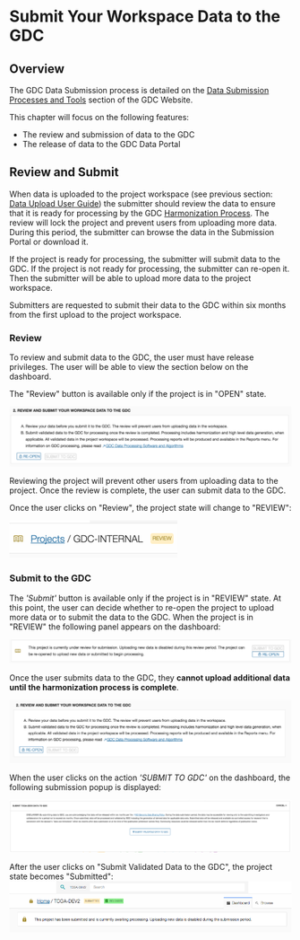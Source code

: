 # Submit Your Workspace Data to the GDC

## Overview

The GDC Data Submission process is detailed on the [Data Submission Processes and Tools](https://gdc.cancer.gov/submit-data/data-submission-processes-and-tools) section of the GDC Website.

This chapter will focus on the following features:

* The review and submission of data to the GDC
* The release of data to the GDC Data Portal

## Review and Submit

When data is uploaded to the project workspace (see previous section: [Data Upload User Guide](Data_Upload_UG.md)) the submitter should review the data to ensure that it is ready for processing by the GDC [Harmonization Process](https://gdc.cancer.gov/submit-data/gdc-data-harmonization). The review will lock the project and prevent users from uploading more data. During this period, the submitter can browse the data in the Submission Portal or download it.

If the project is ready for processing, the submitter will submit data to the GDC. If the project is not ready for processing, the submitter can re-open it. Then the submitter will be able to upload more data to the project workspace.

Submitters are requested to submit their data to the GDC within six months from the first upload to the project workspace.

### Review

To review and submit data to the GDC, the user must have release privileges. The user will be able to view the section below on the dashboard.

The "Review" button is available only if the project is in "OPEN" state.

[![GDC Submission Review Tab](images/GDC_Submission_Submit_Release_Review_tab_2.png)](images/GDC_Submission_Submit_Release_Review_tab_2.png "Click to see the full image.")

Reviewing the project will prevent other users from uploading data to the project. Once the review is complete, the user can submit data to the GDC.

Once the user clicks on "Review", the project state will change to "REVIEW":

[![GDC Submission Review State](images/GDC_Submission_Submit_Release_Project_State_Review_2.png)](images/GDC_Submission_Submit_Release_Project_State_Review_2.png "Click to see the full image.")



### Submit to the GDC

The _'Submit'_ button is available only if the project is in "REVIEW" state. At this point, the user can decide whether to re-open the project to upload more data or to submit the data to the GDC. When the project is in "REVIEW" the following panel appears on the dashboard:



[![GDC Submission Submit Tab](images/GDC_Submission_Submit_Release_Submit_tab_2.png)](images/GDC_Submission_Submit_Release_Submit_tab_2.png "Click to see the full image.")

Once the user submits data to the GDC, they __cannot upload additional data until the harmonization process is complete__.

[![GDC Submission Submission Tab](images/GDC_SUBMIT_TO_GDC.png)](images/GDC_SUBMIT_TO_GDC.png "Click to see the full image.")

When the user clicks on the action _'SUBMIT TO GDC'_ on the dashboard, the following submission popup is displayed:

[![GDC Submission Submit Popup](images/GDC_Submission_Submit_Release_Submit_Popup.png)](images/GDC_Submission_Submit_Release_Submit_Popup.png "Click to see the full image.")


After the user clicks on "Submit Validated Data to the GDC", the project state becomes "Submitted":
[![GDC Submission Project State](images/GDC_Submission_Submit_Release_Project_State.png)](images/GDC_Submission_Submit_Release_Project_State.png "Click to see the full image.")
